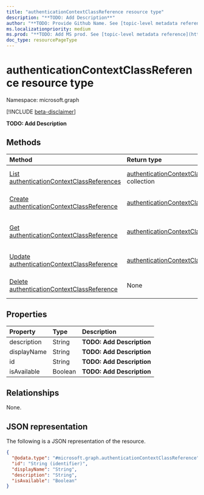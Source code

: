```yaml
---
title: "authenticationContextClassReference resource type"
description: "**TODO: Add Description**"
author: "**TODO: Provide Github Name. See [topic-level metadata reference](https://msgo.azurewebsites.net/add/document/guidelines/metadata.html#topic-level-metadata)**"
ms.localizationpriority: medium
ms.prod: "**TODO: Add MS prod. See [topic-level metadata reference](https://msgo.azurewebsites.net/add/document/guidelines/metadata.html#topic-level-metadata)**"
doc_type: resourcePageType
---
```


# authenticationContextClassReference resource type

Namespace: microsoft.graph

[!INCLUDE [beta-disclaimer](../../includes/beta-disclaimer.md)]

**TODO: Add Description**

## Methods
|Method|Return type|Description|
|:---|:---|:---|
|[List authenticationContextClassReferences](../api/authenticationcontextclassreference-list.md)|[authenticationContextClassReference](../resources/authenticationcontextclassreference.md) collection|Get a list of the [authenticationContextClassReference](../resources/authenticationcontextclassreference.md) objects and their properties.|
|[Create authenticationContextClassReference](../api/conditionalaccessroot-post-authenticationcontextclassreferences.md)|[authenticationContextClassReference](../resources/authenticationcontextclassreference.md)|Create a new [authenticationContextClassReference](../resources/authenticationcontextclassreference.md) object.|
|[Get authenticationContextClassReference](../api/authenticationcontextclassreference-get.md)|[authenticationContextClassReference](../resources/authenticationcontextclassreference.md)|Read the properties and relationships of an [authenticationContextClassReference](../resources/authenticationcontextclassreference.md) object.|
|[Update authenticationContextClassReference](../api/authenticationcontextclassreference-update.md)|[authenticationContextClassReference](../resources/authenticationcontextclassreference.md)|Update the properties of an [authenticationContextClassReference](../resources/authenticationcontextclassreference.md) object.|
|[Delete authenticationContextClassReference](../api/authenticationcontextclassreference-delete.md)|None|Deletes an [authenticationContextClassReference](../resources/authenticationcontextclassreference.md) object.|

## Properties
|Property|Type|Description|
|:---|:---|:---|
|description|String|**TODO: Add Description**|
|displayName|String|**TODO: Add Description**|
|id|String|**TODO: Add Description**|
|isAvailable|Boolean|**TODO: Add Description**|

## Relationships
None.

## JSON representation
The following is a JSON representation of the resource.
<!-- {
  "blockType": "resource",
  "keyProperty": "id",
  "@odata.type": "microsoft.graph.authenticationContextClassReference",
  "openType": false
}
-->
``` json
{
  "@odata.type": "#microsoft.graph.authenticationContextClassReference",
  "id": "String (identifier)",
  "displayName": "String",
  "description": "String",
  "isAvailable": "Boolean"
}
```

